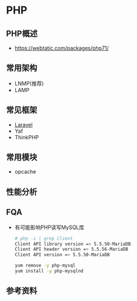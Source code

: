 # PHP
## PHP概述
- https://webtatic.com/packages/php71/

## 常用架构
- LNMP(推荐)
- LAMP
## 常见框架
- [Laravel](https://www.golaravel.com/)
- Yaf
- ThinkPHP 

## 常用模块
- opcache

## 性能分析
## FQA
- 有可能影响PHP读写MySQL库
  ``` bash
  # php -i | grep Client
  Client API library version => 5.5.50-MariaDB
  Client API header version => 5.5.56-MariaDB
  Client API version => 5.5.50-MariaDB
  
  yum remove -y php-mysql
  yum install -y php-mysqlnd
  ```
## 参考资料
